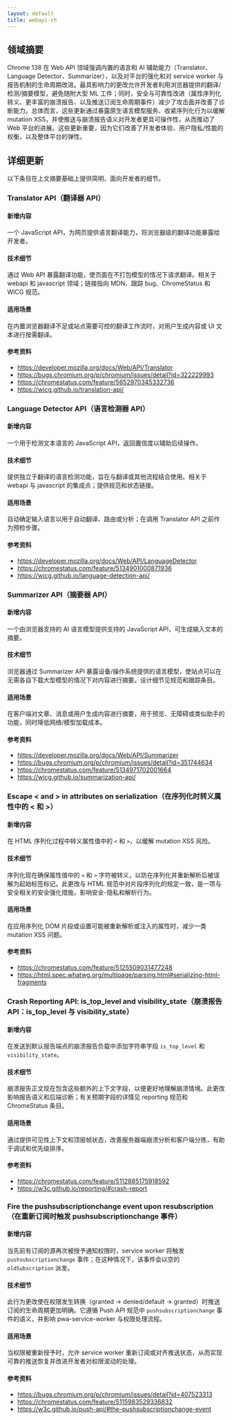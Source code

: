 ```yaml
---
layout: default
title: webapi-zh
---
```


## 领域摘要

Chrome 138 在 Web API 领域强调内置的语言和 AI 辅助能力（Translator、Language Detector、Summarizer），以及对平台的强化和对 service worker 与报告机制的生命周期改进。最具影响力的更改允许开发者利用浏览器提供的翻译/检测/摘要模型，避免随附大型 ML 工件；同时，安全与可靠性改进（属性序列化转义、更丰富的崩溃报告、以及推送订阅生命周期事件）减少了攻击面并改善了诊断能力。总体而言，这些更新通过暴露原生语言模型服务、收紧序列化行为以缓解 mutation XSS，并使推送与崩溃报告语义对开发者更具可操作性，从而推动了 Web 平台的进展。这些更新重要，因为它们改善了开发者体验、用户隐私/性能的权衡，以及整体平台的弹性。

## 详细更新

以下条目在上文摘要基础上提供简明、面向开发者的细节。

### Translator API（翻译器 API）

#### 新增内容
一个 JavaScript API，为网页提供语言翻译能力，将浏览器级的翻译功能暴露给开发者。

#### 技术细节
通过 Web API 暴露翻译功能，使页面在不打包模型的情况下请求翻译。相关于 webapi 和 javascript 领域；链接指向 MDN、跟踪 bug、ChromeStatus 和 WICG 规范。

#### 适用场景
在内置浏览器翻译不足或站点需要可控的翻译工作流时，对用户生成内容或 UI 文本进行按需翻译。

#### 参考资料
- https://developer.mozilla.org/docs/Web/API/Translator
- https://bugs.chromium.org/p/chromium/issues/detail?id=322229993
- https://chromestatus.com/feature/5652970345332736
- https://wicg.github.io/translation-api/

### Language Detector API（语言检测器 API）

#### 新增内容
一个用于检测文本语言的 JavaScript API，返回置信度以辅助后续操作。

#### 技术细节
提供独立于翻译的语言检测功能，旨在与翻译或其他流程结合使用。相关于 webapi 与 javascript 的集成点；提供规范和状态链接。

#### 适用场景
自动确定输入语言以用于自动翻译、路由或分析；在调用 Translator API 之前作为预检步骤。

#### 参考资料
- https://developer.mozilla.org/docs/Web/API/LanguageDetector
- https://chromestatus.com/feature/5134901000871936
- https://wicg.github.io/language-detection-api/

### Summarizer API（摘要器 API）

#### 新增内容
一个由浏览器支持的 AI 语言模型提供支持的 JavaScript API，可生成输入文本的摘要。

#### 技术细节
浏览器通过 Summarizer API 暴露设备/操作系统提供的语言模型，使站点可以在无需各自下载大型模型的情况下对内容进行摘要。设计细节见规范和跟踪条目。

#### 适用场景
在客户端对文章、消息或用户生成内容进行摘要，用于预览、无障碍或类似助手的功能，同时降低网络/模型加载成本。

#### 参考资料
- https://developer.mozilla.org/docs/Web/API/Summarizer
- https://bugs.chromium.org/p/chromium/issues/detail?id=351744634
- https://chromestatus.com/feature/5134971702001664
- https://wicg.github.io/summarization-api/

### Escape < and > in attributes on serialization（在序列化时转义属性中的 < 和 >）

#### 新增内容
在 HTML 序列化过程中转义属性值中的 `<` 和 `>`，以缓解 mutation XSS 风险。

#### 技术细节
序列化现在确保属性值中的 `<` 和 `>` 字符被转义，以防在序列化并重新解析后被误解为起始标签标记。此更改与 HTML 规范中对片段序列化的规定一致，是一项与安全相关的安全强化措施，影响安全-隐私和解析行为。

#### 适用场景
在应用序列化 DOM 片段或设置可能被重新解析或注入的属性时，减少一类 mutation XSS 问题。

#### 参考资料
- https://chromestatus.com/feature/5125509031477248
- https://html.spec.whatwg.org/multipage/parsing.html#serializing-html-fragments

### Crash Reporting API: is_top_level and visibility_state（崩溃报告 API：is_top_level 与 visibility_state）

#### 新增内容
在发送到默认报告端点的崩溃报告负载中添加字符串字段 `is_top_level` 和 `visibility_state`。

#### 技术细节
崩溃报告正文现在包含这些额外的上下文字段，以便更好地理解崩溃情境。此更改影响报告语义和后端诊断；有关预期字段的详情见 reporting 规范和 ChromeStatus 条目。

#### 适用场景
通过提供可见性上下文和顶层帧状态，改善服务器端崩溃分析和客户端分拣，有助于调试和优先级排序。

#### 参考资料
- https://chromestatus.com/feature/5112885175918592
- https://w3c.github.io/reporting/#crash-report

### Fire the pushsubscriptionchange event upon resubscription（在重新订阅时触发 pushsubscriptionchange 事件）

#### 新增内容
当先前有订阅的源再次被授予通知权限时，service worker 将触发 `pushsubscriptionchange` 事件；在这种情况下，该事件会以空的 `oldSubscription` 派发。

#### 技术细节
此行为更改使在权限发生转换（granted → denied/default → granted）时推送订阅的生命周期更加明确。它遵循 Push API 规范中 `pushsubscriptionchange` 事件的语义，并影响 pwa-service-worker 与权限处理流程。

#### 适用场景
当权限被重新授予时，允许 service worker 重新订阅或对齐推送状态，从而实现可靠的推送恢复并改进开发者对权限波动的处理。

#### 参考资料
- https://bugs.chromium.org/p/chromium/issues/detail?id=407523313
- https://chromestatus.com/feature/5115983529336832
- https://w3c.github.io/push-api/#the-pushsubscriptionchange-event
